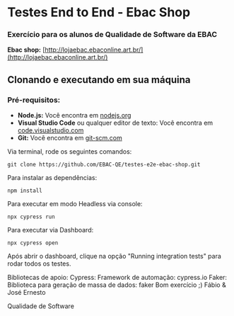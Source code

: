 # Testes End to End - Ebac Shop

### Exercício para os alunos de Qualidade de Software da EBAC

**Ebac shop:** [http://lojaebac.ebaconline.art.br/](http://lojaebac.ebaconline.art.br/)

## Clonando e executando em sua máquina

### Pré-requisitos:

- **Node.js:** Você encontra em [nodejs.org](https://nodejs.org/en/)
- **Visual Studio Code** ou qualquer editor de texto: Você encontra em [code.visualstudio.com](https://code.visualstudio.com/download)
- **Git:** Você encontra em [git-scm.com](https://git-scm.com/downloads)

Via terminal, rode os seguintes comandos:

```
git clone https://github.com/EBAC-QE/testes-e2e-ebac-shop.git
```
Para instalar as dependências:

```
npm install
```
Para executar em modo Headless via console:
```
npx cypress run
```
Para executar via Dashboard:
```
npx cypress open
```
Após abrir o dashboard, clique na opção "Running integration tests" para rodar todos os testes.

Bibliotecas de apoio:
Cypress: Framework de automação: cypress.io
Faker: Biblioteca para geração de massa de dados: faker
Bom exercício ;)
Fábio & José Ernesto

Qualidade de Software
 
 
